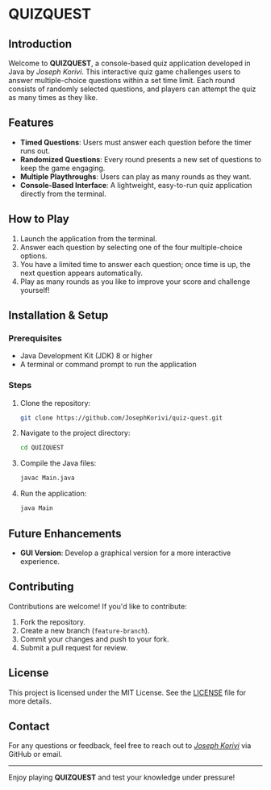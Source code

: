 # QUIZQUEST

## Introduction
Welcome to **QUIZQUEST**, a console-based quiz application developed in Java by *Joseph Korivi*. This interactive quiz game challenges users to answer multiple-choice questions within a set time limit. Each round consists of randomly selected questions, and players can attempt the quiz as many times as they like.

## Features
- **Timed Questions**: Users must answer each question before the timer runs out.
- **Randomized Questions**: Every round presents a new set of questions to keep the game engaging.
- **Multiple Playthroughs**: Users can play as many rounds as they want.
- **Console-Based Interface**: A lightweight, easy-to-run quiz application directly from the terminal.

## How to Play
1. Launch the application from the terminal.
2. Answer each question by selecting one of the four multiple-choice options.
3. You have a limited time to answer each question; once time is up, the next question appears automatically.
4. Play as many rounds as you like to improve your score and challenge yourself!

## Installation & Setup
### Prerequisites
- Java Development Kit (JDK) 8 or higher
- A terminal or command prompt to run the application

### Steps
1. Clone the repository:
   ```sh
   git clone https://github.com/JosephKorivi/quiz-quest.git
   ```
2. Navigate to the project directory:
   ```sh
   cd QUIZQUEST
   ```
3. Compile the Java files:
   ```sh
   javac Main.java
   ```
4. Run the application:
   ```sh
   java Main
   ```

## Future Enhancements
- **GUI Version**: Develop a graphical version for a more interactive experience.

## Contributing
Contributions are welcome! If you'd like to contribute:
1. Fork the repository.
2. Create a new branch (`feature-branch`).
3. Commit your changes and push to your fork.
4. Submit a pull request for review.

## License
This project is licensed under the MIT License. See the [LICENSE](LICENSE) file for more details.

## Contact
For any questions or feedback, feel free to reach out to *[Joseph Korivi](https://github.com/JosephKorivi)* via GitHub or email.

---
Enjoy playing **QUIZQUEST** and test your knowledge under pressure!

